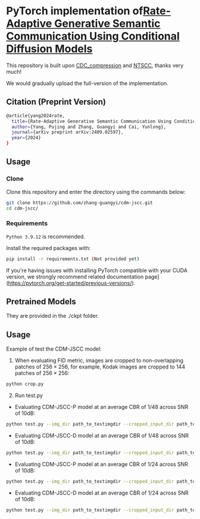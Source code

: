 # PyTorch implementation of[Rate-Adaptive Generative Semantic Communication Using Conditional Diffusion Models](https://arxiv.org/pdf/2409.02597) 

This repository is built upon [CDC_compression](https://github.com/buggyyang/CDC_compression) and [NTSCC](https://github.com/wsxtyrdd/NTSCC_JSAC22), thanks very much!

We would gradually upload the full-version of the implementation.

## Citation (Preprint Version)
``` bash
@article{yang2024rate,
  title={Rate-Adaptive Generative Semantic Communication Using Conditional Diffusion Models},
  author={Yang, Pujing and Zhang, Guangyi and Cai, Yunlong},
  journal={arXiv preprint arXiv:2409.02597},
  year={2024}
}
```


## Usage
### Clone
Clone this repository and enter the directory using the commands below:
```bash
git clone https://github.com/zhang-guangyi/cdm-jscc.git
cd cdm-jscc/
```

### Requirements
`Python 3.9.12` is recommended.

Install the required packages with:
```bash
pip install -r requirements.txt (Not provided yet)
```
If you're having issues with installing PyTorch compatible with your CUDA version, we strongly recommend related documentation page](https://pytorch.org/get-started/previous-versions/).

## Pretrained Models
They are provided in the  ./ckpt folder.

## Usage
Example of test the CDM-JSCC model:
1. When evaluating FID metric, images are cropped to non-overlapping patches of $256 \times 256$, for example, Kodak images are cropped to 144 patches of $256 \times 256$:
```bash
python crop.py
```
2. Run test.py
- Evaluating CDM-JSCC-P model at an average CBR of $1/48$ across SNR of $10$dB:
```bash
python test.py --img_dir path_to_testimgdir --cropped_input_dir path_to_croppedimgdir --snr 10 --root path_to_cdm-jscc --ckpt ckpt/cbr1_48-eta0.5-snr10.pt --mask_ratio 0.13 --n_denoise_step 17
``` 

- Evaluating CDM-JSCC-D model at an average CBR of $1/48$ across SNR of $10$dB:
```bash
python test.py --img_dir path_to_testimgdir --cropped_input_dir path_to_croppedimgdir --snr 10 --root path_to_cdm-jscc --ckpt ckpt/cbr1_48-eta0.1-snr10.pt --mask_ratio 0.15 --n_denoise_step 1
``` 

- Evaluating CDM-JSCC-P model at an average CBR of $1/24$ across SNR of $10$dB:
```bash
python test.py --img_dir path_to_testimgdir --cropped_input_dir path_to_croppedimgdir --snr 10 --root path_to_cdm-jscc --ckpt ckpt/cbr1_24-eta0.5-snr10.pt --mask_ratio 0.316 --n_denoise_step 17
``` 

- Evaluating CDM-JSCC-D model at an average CBR of $1/24$ across SNR of $10$dB:
```bash
python test.py --img_dir path_to_testimgdir --cropped_input_dir path_to_croppedimgdir --snr 10 --root path_to_cdm-jscc --ckpt ckpt/cbr1_24-eta0.1-snr10.pt --mask_ratio 0.41 --n_denoise_step 1
```

